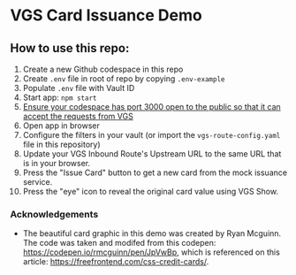 # VGS Card Issuance Demo

## How to use this repo:
1. Create a new Github codespace in this repo
1. Create `.env` file in root of repo by copying `.env-example`
1. Populate `.env` file with Vault ID
1. Start app: `npm start`
1. [Ensure your codespace has port 3000 open to the public so that it can accept the requests from VGS](https://docs.github.com/en/codespaces/developing-in-codespaces/forwarding-ports-in-your-codespace#sharing-a-port)
1. Open app in browser
1. Configure the filters in your vault (or import the `vgs-route-config.yaml` file in this repository)
1. Update your VGS Inbound Route's Upstream URL to the same URL that is in your browser.
1. Press the "Issue Card" button to get a new card from the mock issuance service.
1. Press the "eye" icon to reveal the original card value using VGS Show.

### Acknowledgements
- The beautiful card graphic in this demo was created by Ryan Mcguinn. The code was taken and modifed from this codepen: https://codepen.io/rmcguinn/pen/JpVwBp, which is referenced on this article: https://freefrontend.com/css-credit-cards/.
